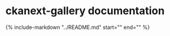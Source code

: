 # ckanext-gallery documentation

{%
    include-markdown "../README.md"
    start="<!--overview-start-->"
    end="<!--overview-end-->"
%}
